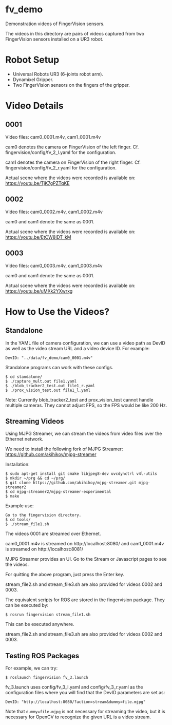 fv_demo
==========================
Demonstration videos of FingerVision sensors.

The videos in this directory are pairs of videos captured from two FingerVision sensors installed on a UR3 robot.

Robot Setup
==========================
- Universal Robots UR3 (6-joints robot arm).
- Dynamixel Gripper.
- Two FingerVision sensors on the fingers of the gripper.


Video Details
==========================

0001
-----------------------
Video files: cam0_0001.m4v, cam1_0001.m4v

cam0 denotes the camera on FingerVision of the left finger.
Cf. fingervision/config/fv_2_l.yaml for the configuration.

cam1 denotes the camera on FingerVision of the right finger.
Cf. fingervision/config/fv_2_r.yaml for the configuration.

Actual scene where the videos were recorded is available on:
https://youtu.be/TjK7gPZTqKE


0002
-----------------------
Video files: cam0_0002.m4v, cam1_0002.m4v

cam0 and cam1 denote the same as 0001.

Actual scene where the videos were recorded is available on:
https://youtu.be/EtCW8IDT_kM


0003
-----------------------
Video files: cam0_0003.m4v, cam1_0003.m4v

cam0 and cam1 denote the same as 0001.

Actual scene where the videos were recorded is available on:
https://youtu.be/uMXk2YXwrxg


How to Use the Videos?
==========================

Standalone
-----------------------
In the YAML file of camera configuration, we can use a video path as DevID as well as the video stream URL and a video device ID.
For example:

    DevID: "../data/fv_demo/cam0_0001.m4v"

Standalone programs can work with these configs.

    $ cd standalone/
    $ ./capture_mult.out file1.yaml
    $ ./blob_tracker2_test.out file1_r.yaml
    $ ./prox_vision_test.out file1_l.yaml

Note: Currently blob_tracker2_test and prox_vision_test cannot handle multiple cameras.
They cannot adjust FPS, so the FPS would be like 200 Hz.


Streaming Videos
-----------------------
Using MJPG Streamer, we can stream the videos from video files over the Ethernet network.

We need to install the following fork of MJPG Streamer:
https://github.com/akihikoy/mjpg-streamer

Installation:

    $ sudo apt-get install git cmake libjpeg8-dev uvcdynctrl v4l-utils
    $ mkdir ~/prg && cd ~/prg/
    $ git clone https://github.com/akihikoy/mjpg-streamer.git mjpg-streamer2
    $ cd mjpg-streamer2/mjpg-streamer-experimental
    $ make

Example use:

    Go to the fingervision directory.
    $ cd tools/
    $ ./stream_file1.sh

The videos 0001 are streamed over Ethernet.

cam0_0001.m4v is streamed on http://localhost:8080/ and
cam1_0001.m4v is streamed on http://localhost:8081/

MJPG Streamer provides an UI.
Go to the Stream or Javascript pages to see the videos.

For quitting the above program, just press the Enter key.

stream_file2.sh and stream_file3.sh are also provided for videos 0002 and 0003.

The equivalent scripts for ROS are stored in the fingervision package.
They can be executed by:

    $ rosrun fingervision stream_file1.sh

This can be executed anywhere.

stream_file2.sh and stream_file3.sh are also provided for videos 0002 and 0003.


Testing ROS Packages
-----------------------
For example, we can try:

    $ roslaunch fingervision fv_3.launch

fv_3.launch uses config/fv_3_l.yaml and config/fv_3_r.yaml as the configuration files where you will find that the DevID parameters are set as:

    DevID: "http://localhost:8080/?action=stream&dummy=file.mjpg"

Note that `dummy=file.mjpg` is not necessary for streaming the video, but it is necessary for OpenCV to recognize the given URL is a video stream.


